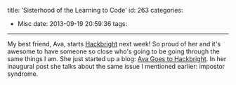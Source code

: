 title: 'Sisterhood of the Learning to Code'
id: 263
categories:
  - Misc
date: 2013-09-19 20:59:36
tags:
---

My best friend, Ava, starts [Hackbright](http://hackbrightacademy.com/) next week! So proud of her and it's awesome to have someone so close who's going to be going through the same things I am. She just started up a blog: [Ava Goes to Hackbright](http://avagoestohackbright.blogspot.com/). In her inaugural post she talks about the same issue I mentioned earlier: impostor syndrome.